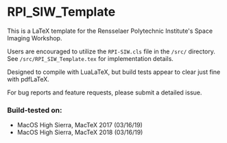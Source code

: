 # RPI_SIW_Template

This is a LaTeX template for the Rensselaer Polytechnic Institute's Space Imaging Workshop. 

Users are encouraged to utilize the `RPI-SIW.cls` file in the `/src/` directory.  See `/src/RPI_SIW_Template.tex` for implementation details. 

Designed to compile with LuaLaTeX, but build tests appear to clear just fine with pdfLaTeX.

For bug reports and feature requests, please submit a detailed issue. 

### Build-tested on: 
- MacOS High Sierra, MacTeX 2017 (03/16/19)
- MacOS High Sierra, MacTeX 2018 (03/16/19)
